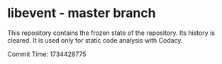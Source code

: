 # libevent - master branch

This repository contains the frozen state of the repository.
Its history is cleared. It is used only for static code
analysis with Codacy.

Commit Time: 1734428775